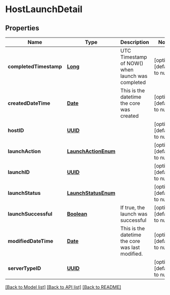 # HostLaunchDetail
## Properties

Name | Type | Description | Notes
------------ | ------------- | ------------- | -------------
**completedTimestamp** | [**Long**](long.md) | UTC Timestamp of NOW() when launch was completed | [optional] [default to null]
**createdDateTime** | [**Date**](DateTime.md) | This is the datetime the core was created | [optional] [default to null]
**hostID** | [**UUID**](UUID.md) |  | [optional] [default to null]
**launchAction** | [**LaunchActionEnum**](LaunchActionEnum.md) |  | [optional] [default to null]
**launchID** | [**UUID**](UUID.md) |  | [optional] [default to null]
**launchStatus** | [**LaunchStatusEnum**](LaunchStatusEnum.md) |  | [optional] [default to null]
**launchSuccessful** | [**Boolean**](boolean.md) | If true, the launch was successful | [optional] [default to null]
**modifiedDateTime** | [**Date**](DateTime.md) | This is the datetime the core was last modified. | [optional] [default to null]
**serverTypeID** | [**UUID**](UUID.md) |  | [optional] [default to null]

[[Back to Model list]](../README.md#documentation-for-models) [[Back to API list]](../README.md#documentation-for-api-endpoints) [[Back to README]](../README.md)

